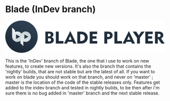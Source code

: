 # Blade (InDev branch)
![logo](Images/horizontal.png)

This is the 'InDev' branch of Blade, the one that i use to work on new features, to create new versions.
It's also the branch that contains the 'nightly' builds, that are not stable but are the latest of all.
If you want to work on blade you should work on that branch, and never on 'master' ; master is the location of the code of the stable releases only.
Features get added to the indev branch and tested in nightly builds, to be then after i'm sure there is no bug added in 'master' branch and the next stable release.
